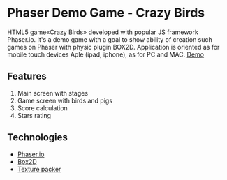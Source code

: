 Phaser Demo Game - Crazy Birds
====================================================

HTML5 game«Crazy Birds» developed with popular JS framework Phaser.io. It's a demo game with a goal to show ability of creation such games on Phaser with physic plugin BOX2D. Application is oriented as for mobile touch devices Aple (ipad, iphone), as for PC and MAC.
[Demo](http://crazybirds.baev.jsui.nixdev.co)

Features
--------

1. Main screen with stages
2. Game screen with birds and pigs
3. Score calculation
4. Stars rating
  
Technologies
------------

* [Phaser.io](https://phaser.io/)
* [Box2D](http://box2d.org/)
* [Texture packer](https://www.codeandweb.com/texturepacker)
